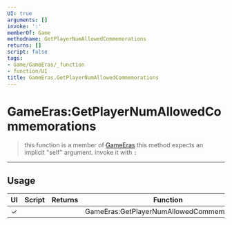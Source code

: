 ```yaml
---
UI: true
arguments: []
invoke: ':'
memberOf: Game
methodname: GetPlayerNumAllowedCommemorations
returns: []
script: false
tags:
- Game/GameEras/_function
- function/UI
title: GameEras.GetPlayerNumAllowedCommemorations
---
```

# GameEras:GetPlayerNumAllowedCommemorations
> this function is a member of [GameEras](civ-6/lua/GameEras.md)
> this method expects an implicit "self" argument. invoke it with `:`
-----
## Usage
|  UI | Script | Returns | Function | Arguments |
|:---:|:------:|-------:|:--------:|:---------|
|✓| ||GameEras:GetPlayerNumAllowedCommemorations||
